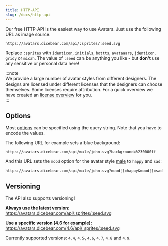 ```yaml
---
title: HTTP-API
slug: /docs/http-api
---
```


Our free HTTP-API is the easiest way to use Avatars. Just use the following URL as image source.

    https://avatars.dicebear.com/api/:sprites/:seed.svg

Replace `:sprites` with `identicon`, `initials`, `bottts`, `avataaars`, `jdenticon`, `gridy` or `micah`. The value of
`:seed` can be anything you like - but **don't** use any sensitive or personal data here!

:::note  
We provide a large number of avatar styles from different designers. The designs are licensed under different licenses
that the designers can choose themselves. Some licenses require attribution. For a quick overview we have created an
[license overview](/licenses) for you.  
:::

## Options

Most [options](/docs/options) can be specified using the query string. Note that you have to encode the values.

The following URL for example sets a blue background:

    https://avatars.dicebear.com/api/male/john.svg?background=%230000ff

And this URL sets the `mood` option for the avatar style [male](/styles/male) to `happy` and `sad`:

    https://avatars.dicebear.com/api/male/john.svg?mood[]=happy&mood[]=sad

## Versioning

The API also supports versioning!

**Always use the latest version:**  
https://avatars.dicebear.com/api/:sprites/:seed.svg

**Use a specific version (4.6 for example):**  
https://avatars.dicebear.com/4.6/api/:sprites/:seed.svg

Currently supported versions: `4.4`, `4.5`, `4.6`, `4.7`, `4.8` and `4.9`.
